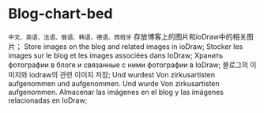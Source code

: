 # Blog-chart-bed
`中文、英语、法语、俄语、韩语、德语、西班牙`
存放博客上的图片和ioDraw中的相关图片；
Store images on the blog and related images in ioDraw;
Stocker les images sur le blog et les images associées dans IoDraw;
Хранить фотографии в блоге и связанные с ними фотографии в IoDraw;
블로그의 이미지와 iodraw의 관련 이미지 저장;
Und wurdest Von zirkusartisten aufgenommen und aufgenommen. Und wurde Von zirkusartisten aufgenommen.
Almacenar las imágenes en el blog y las imágenes relacionadas en IoDraw;




